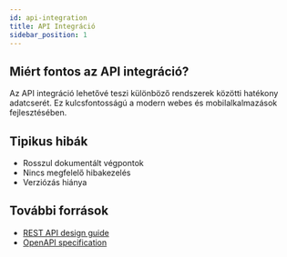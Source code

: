 ```yaml
---
id: api-integration
title: API Integráció
sidebar_position: 1
---
```


## Miért fontos az API integráció?

Az API integráció lehetővé teszi különböző rendszerek közötti hatékony adatcserét. Ez kulcsfontosságú a modern webes és mobilalkalmazások fejlesztésében.

## Tipikus hibák

- Rosszul dokumentált végpontok
- Nincs megfelelő hibakezelés
- Verziózás hiánya

## További források

- [REST API design guide](https://restfulapi.net/)
- [OpenAPI specification](https://swagger.io/specification/)
